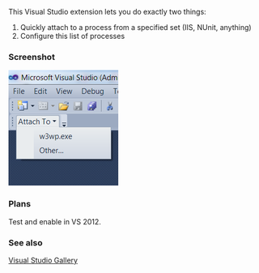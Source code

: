 This Visual Studio extension lets you do exactly two things:  
 1. Quickly attach to a process from a specified set (IIS, NUnit, anything)
 2. Configure this list of processes

### Screenshot

![](/AttachToAnything/screenshot-toolbar.png?raw=true)

### Plans
Test and enable in VS 2012.

### See also
[Visual Studio Gallery](http://visualstudiogallery.msdn.microsoft.com/83f369cf-9fac-4430-addf-fedacc0af919)

